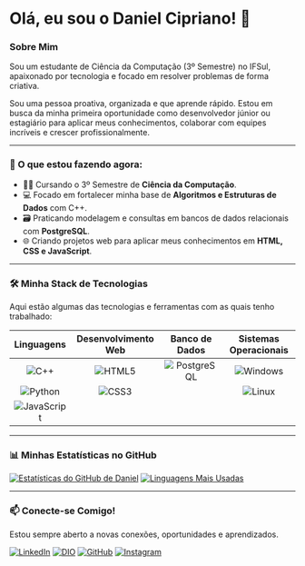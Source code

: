# Olá, eu sou o Daniel Cipriano! 👋

### Sobre Mim
Sou um estudante de Ciência da Computação (3º Semestre) no IFSul, apaixonado por tecnologia e focado em resolver problemas de forma criativa.

Sou uma pessoa proativa, organizada e que aprende rápido. Estou em busca da minha primeira oportunidade como desenvolvedor júnior ou estagiário para aplicar meus conhecimentos, colaborar com equipes incríveis e crescer profissionalmente.

---

### 🚀 O que estou fazendo agora:
* 👨‍🎓 Cursando o 3º Semestre de **Ciência da Computação**.
* 💻 Focado em fortalecer minha base de **Algoritmos e Estruturas de Dados** com C++.
* 🗃️ Praticando modelagem e consultas em bancos de dados relacionais com **PostgreSQL**.
* 🌐 Criando projetos web para aplicar meus conhecimentos em **HTML, CSS e JavaScript**.

---

### 🛠️ Minha Stack de Tecnologias

Aqui estão algumas das tecnologias e ferramentas com as quais tenho trabalhado:

| Linguagens | Desenvolvimento Web | Banco de Dados | Sistemas Operacionais |
| :---: | :---: | :---: | :---: |
| ![C++](https://img.shields.io/badge/C%2B%2B-00599C?style=for-the-badge&logo=c%2B%2B&logoColor=white) | ![HTML5](https://img.shields.io/badge/HTML5-E34F26?style=for-the-badge&logo=html5&logoColor=white) | ![PostgreSQL](https://img.shields.io/badge/PostgreSQL-316192?style=for-the-badge&logo=postgresql&logoColor=white) | ![Windows](https://img.shields.io/badge/Windows-0078D6?style=for-the-badge&logo=windows&logoColor=white) |
| ![Python](https://img.shields.io/badge/Python-3776AB?style=for-the-badge&logo=python&logoColor=white) | ![CSS3](https://img.shields.io/badge/CSS3-1572B6?style=for-the-badge&logo=css3&logoColor=white) | | ![Linux](https://img.shields.io/badge/Linux-FCC624?style=for-the-badge&logo=linux&logoColor=black) |
| ![JavaScript](https://img.shields.io/badge/JavaScript-F7DF1E?style=for-the-badge&logo=javascript&logoColor=black) | | | |

---

### 📊 Minhas Estatísticas no GitHub

[![Estatísticas do GitHub de Daniel](https://github-readme-stats.vercel.app/api?username=danielc-silva&show_icons=true&theme=radical&border_radius=10&count_private=true)](https://github.com/danielc-silva)
[![Linguagens Mais Usadas](https://github-readme-stats.vercel.app/api/top-langs/?username=danielc-silva&layout=compact&theme=radical&border_radius=10)](https://github.com/danielc-silva)

---

### 📫 Conecte-se Comigo!

Estou sempre aberto a novas conexões, oportunidades e aprendizados.

[![LinkedIn](https://img.shields.io/badge/LinkedIn-0077B5?style=for-the-badge&logo=linkedin&logoColor=white)](https://www.linkedin.com/in/cipriano-da-silva-daniel)
[![DIO](https://img.shields.io/badge/-Meu%20Perfil%20na%20DIO-30A3DC?style=for-the-badge)](https://web.dio.me/users/danielcipriano041)
[![GitHub](https://img.shields.io/badge/GitHub-181717?style=for-the-badge&logo=github&logoColor=white)](https://github.com/danielc-silva)
[![Instagram](https://img.shields.io/badge/Instagram-E4405F?style=for-the-badge&logo=instagram&logoColor=white)](https://www.instagram.com/daniel.c_silva)